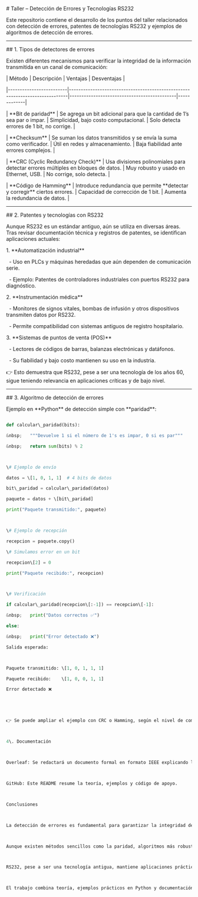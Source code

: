 \# Taller – Detección de Errores y Tecnologías RS232



Este repositorio contiene el desarrollo de los puntos del taller relacionados con detección de errores, patentes de tecnologías RS232 y ejemplos de algoritmos de detección de errores.



---



\## 1. Tipos de detectores de errores



Existen diferentes mecanismos para verificar la integridad de la información transmitida en un canal de comunicación:



| Método                  | Descripción                                                                 | Ventajas                                    | Desventajas |

|-------------------------|-----------------------------------------------------------------------------|---------------------------------------------|-------------|

| \*\*Bit de paridad\*\*      | Se agrega un bit adicional para que la cantidad de 1’s sea par o impar.     | Simplicidad, bajo costo computacional.      | Solo detecta errores de 1 bit, no corrige. |

| \*\*Checksum\*\*            | Se suman los datos transmitidos y se envía la suma como verificador.        | Útil en redes y almacenamiento.             | Baja fiabilidad ante errores complejos. |

| \*\*CRC (Cyclic Redundancy Check)\*\* | Usa divisiones polinomiales para detectar errores múltiples en bloques de datos. | Muy robusto y usado en Ethernet, USB.       | No corrige, solo detecta. |

| \*\*Código de Hamming\*\*   | Introduce redundancia que permite \*\*detectar y corregir\*\* ciertos errores.  | Capacidad de corrección de 1 bit.           | Aumenta la redundancia de datos. |



---



\## 2. Patentes y tecnologías con RS232



Aunque RS232 es un estándar antiguo, aún se utiliza en diversas áreas. Tras revisar documentación técnica y registros de patentes, se identifican aplicaciones actuales:



1\. \*\*Automatización industrial\*\*  

&nbsp;  - Uso en PLCs y máquinas heredadas que aún dependen de comunicación serie.  

&nbsp;  - Ejemplo: Patentes de controladores industriales con puertos RS232 para diagnóstico.  



2\. \*\*Instrumentación médica\*\*  

&nbsp;  - Monitores de signos vitales, bombas de infusión y otros dispositivos transmiten datos por RS232.  

&nbsp;  - Permite compatibilidad con sistemas antiguos de registro hospitalario.  



3\. \*\*Sistemas de puntos de venta (POS)\*\*  

&nbsp;  - Lectores de códigos de barras, balanzas electrónicas y datáfonos.  

&nbsp;  - Su fiabilidad y bajo costo mantienen su uso en la industria.  



👉 Esto demuestra que RS232, pese a ser una tecnología de los años 60, sigue teniendo relevancia en aplicaciones críticas y de bajo nivel.



---



\## 3. Algoritmo de detección de errores



Ejemplo en \*\*Python\*\* de detección simple con \*\*paridad\*\*:



```python

def calcular\_paridad(bits):

&nbsp;   """Devuelve 1 si el número de 1's es impar, 0 si es par"""

&nbsp;   return sum(bits) % 2



\# Ejemplo de envío

datos = \[1, 0, 1, 1]  # 4 bits de datos

bit\_paridad = calcular\_paridad(datos)

paquete = datos + \[bit\_paridad]

print("Paquete transmitido:", paquete)



\# Ejemplo de recepción

recepcion = paquete.copy()

\# Simulamos error en un bit

recepcion\[2] = 0

print("Paquete recibido:", recepcion)



\# Verificación

if calcular\_paridad(recepcion\[:-1]) == recepcion\[-1]:

&nbsp;   print("Datos correctos ✅")

else:

&nbsp;   print("Error detectado ❌")

Salida esperada:



Paquete transmitido: \[1, 0, 1, 1, 1]

Paquete recibido:    \[1, 0, 0, 1, 1]

Error detectado ❌





👉 Se puede ampliar el ejemplo con CRC o Hamming, según el nivel de complejidad requerido.



4\. Documentación



Overleaf: Se redactará un documento formal en formato IEEE explicando los puntos anteriores con mayor detalle, diagramas y referencias bibliográficas.



GitHub: Este README resume la teoría, ejemplos y código de apoyo.



Conclusiones



La detección de errores es fundamental para garantizar la integridad de los datos.



Aunque existen métodos sencillos como la paridad, algoritmos más robustos como CRC o Hamming son preferidos en sistemas críticos.



RS232, pese a ser una tecnología antigua, mantiene aplicaciones prácticas en la industria, salud y comercio.



El trabajo combina teoría, ejemplos prácticos en Python y documentación técnica.

